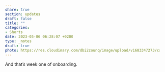 ```yaml
---
share: true
section: updates
draft: false
title: ""
categories:
- Shorts
date: 2023-05-06 06:28:07 +0200
type: _notes
draft: true
photo: https://res.cloudinary.com/dbi2zounq/image/upload/v1683347273/cs3wgvmv6cq70xahsywm.jpg
---
```


And that’s week one of onboarding.
